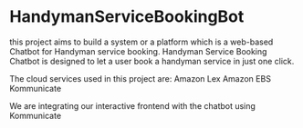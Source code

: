# HandymanServiceBookingBot
this project aims to build a system or a platform which is a web-based Chatbot for Handyman service booking. Handyman Service Booking Chatbot is designed to let a user book a handyman service in just one click.


The cloud services used in this project are:
              Amazon Lex
              Amazon EBS
Kommunicate

We are integrating our interactive frontend with the chatbot using Kommunicate

